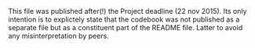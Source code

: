 This file was published after(!) the Project deadline (22 nov 2015).
Its only intention is to explictely state that the codebook was not published as a separate file but as a constituent part of the README file.
Latter to avoid any misinterpretation by peers.